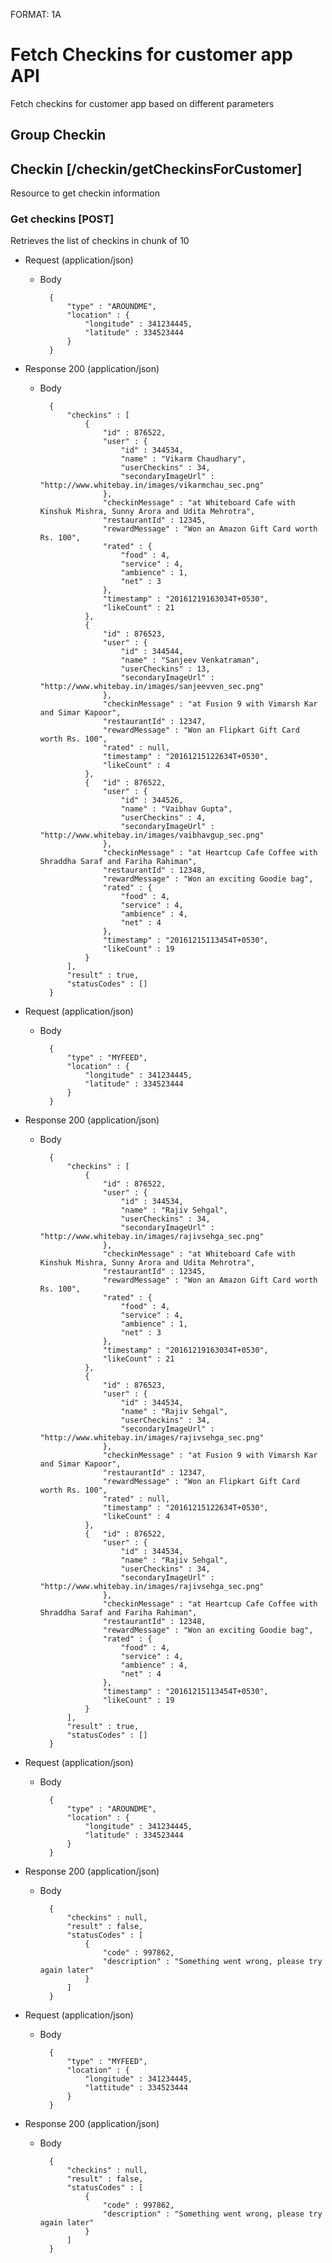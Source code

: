 FORMAT: 1A

# Fetch Checkins for customer app API
Fetch checkins for customer app based on different parameters

## Group Checkin

## Checkin [/checkin/getCheckinsForCustomer]

Resource to get checkin information

### Get checkins [POST]

Retrieves the list of checkins in chunk of 10

+ Request (application/json)

    + Body

            {
                "type" : "AROUNDME",
                "location" : {
                    "longitude" : 341234445,
                    "latitude" : 334523444
                }
            }

+ Response 200 (application/json)

    + Body 

            {
                "checkins" : [
                    {
                        "id" : 876522,
                        "user" : {
                            "id" : 344534,
                            "name" : "Vikarm Chaudhary",
                            "userCheckins" : 34,
                            "secondaryImageUrl" : "http://www.whitebay.in/images/vikarmchau_sec.png"
                        },                        
                        "checkinMessage" : "at Whiteboard Cafe with Kinshuk Mishra, Sunny Arora and Udita Mehrotra",
                        "restaurantId" : 12345,
                        "rewardMessage" : "Won an Amazon Gift Card worth Rs. 100",
                        "rated" : {
                            "food" : 4,
                            "service" : 4,
                            "ambience" : 1,
                            "net" : 3
                        },
                        "timestamp" : "20161219163034T+0530",
                        "likeCount" : 21
                    },
                    {   
                        "id" : 876523,
                        "user" : {
                            "id" : 344544,
                            "name" : "Sanjeev Venkatraman",
                            "userCheckins" : 13,
                            "secondaryImageUrl" : "http://www.whitebay.in/images/sanjeevven_sec.png"
                        },
                        "checkinMessage" : "at Fusion 9 with Vimarsh Kar and Simar Kapoor",
                        "restaurantId" : 12347,
                        "rewardMessage" : "Won an Flipkart Gift Card worth Rs. 100",
                        "rated" : null,
                        "timestamp" : "20161215122634T+0530",
                        "likeCount" : 4
                    },
                    {   "id" : 876522,
                        "user" : {
                            "id" : 344526,
                            "name" : "Vaibhav Gupta",
                            "userCheckins" : 4,
                            "secondaryImageUrl" : "http://www.whitebay.in/images/vaibhavgup_sec.png"
                        },
                        "checkinMessage" : "at Heartcup Cafe Coffee with Shraddha Saraf and Fariha Rahiman",
                        "restaurantId" : 12348,
                        "rewardMessage" : "Won an exciting Goodie bag",
                        "rated" : {
                            "food" : 4,
                            "service" : 4,
                            "ambience" : 4,
                            "net" : 4
                        },
                        "timestamp" : "20161215113454T+0530",
                        "likeCount" : 19
                    }
                ],
                "result" : true,
                "statusCodes" : []
            }


+ Request (application/json)

    + Body

            {
                "type" : "MYFEED",
                "location" : {
                    "longitude" : 341234445,
                    "latitude" : 334523444
                }
            }

+ Response 200 (application/json)

    + Body 

            {
                "checkins" : [
                    {
                        "id" : 876522,
                        "user" : {
                            "id" : 344534,
                            "name" : "Rajiv Sehgal",
                            "userCheckins" : 34,
                            "secondaryImageUrl" : "http://www.whitebay.in/images/rajivsehga_sec.png"
                        },                        
                        "checkinMessage" : "at Whiteboard Cafe with Kinshuk Mishra, Sunny Arora and Udita Mehrotra",
                        "restaurantId" : 12345,
                        "rewardMessage" : "Won an Amazon Gift Card worth Rs. 100",
                        "rated" : {
                            "food" : 4,
                            "service" : 4,
                            "ambience" : 1,
                            "net" : 3
                        },
                        "timestamp" : "20161219163034T+0530",
                        "likeCount" : 21
                    },
                    {   
                        "id" : 876523,
                        "user" : {
                            "id" : 344534,
                            "name" : "Rajiv Sehgal",
                            "userCheckins" : 34,
                            "secondaryImageUrl" : "http://www.whitebay.in/images/rajivsehga_sec.png"
                        },
                        "checkinMessage" : "at Fusion 9 with Vimarsh Kar and Simar Kapoor",
                        "restaurantId" : 12347,
                        "rewardMessage" : "Won an Flipkart Gift Card worth Rs. 100",
                        "rated" : null,
                        "timestamp" : "20161215122634T+0530",
                        "likeCount" : 4
                    },
                    {   "id" : 876522,
                        "user" : {
                            "id" : 344534,
                            "name" : "Rajiv Sehgal",
                            "userCheckins" : 34,
                            "secondaryImageUrl" : "http://www.whitebay.in/images/rajivsehga_sec.png"
                        },
                        "checkinMessage" : "at Heartcup Cafe Coffee with Shraddha Saraf and Fariha Rahiman",
                        "restaurantId" : 12348,
                        "rewardMessage" : "Won an exciting Goodie bag",
                        "rated" : {
                            "food" : 4,
                            "service" : 4,
                            "ambience" : 4,
                            "net" : 4
                        },
                        "timestamp" : "20161215113454T+0530",
                        "likeCount" : 19
                    }
                ],
                "result" : true,
                "statusCodes" : []
            }


+ Request (application/json)

    + Body

            {
                "type" : "AROUNDME",
                "location" : {
                    "longitude" : 341234445,
                    "latitude" : 334523444
                }
            }

+ Response 200 (application/json)

    + Body 

            {
                "checkins" : null,
                "result" : false,
                "statusCodes" : [
                    {
                        "code" : 997862,
                        "description" : "Something went wrong, please try again later"
                    }
                ]
            }


+ Request (application/json)

    + Body

            {
                "type" : "MYFEED",
                "location" : {
                    "longitude" : 341234445,
                    "lattitude" : 334523444
                }
            }

+ Response 200 (application/json)

    + Body 

            {
                "checkins" : null,
                "result" : false,
                "statusCodes" : [
                    {
                        "code" : 997862,
                        "description" : "Something went wrong, please try again later"
                    }
                ]
            }